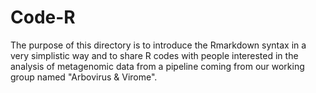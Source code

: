 # Code-R

The purpose of this directory is to introduce the Rmarkdown syntax in a very simplistic way and to share R codes with people interested in the analysis of metagenomic data from a pipeline coming from our working group named "Arbovirus & Virome". 
